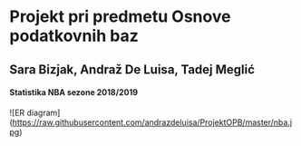 # Projekt pri predmetu Osnove podatkovnih baz

## Sara Bizjak, Andraž De Luisa, Tadej Meglić

#### Statistika NBA sezone 2018/2019 
![ER diagram] (https://raw.githubusercontent.com/andrazdeluisa/ProjektOPB/master/nba.jpg)
